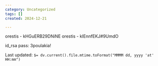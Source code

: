 ```yaml
---
category: Uncategorized
tags: []
created: 2024-12-21

---
```

orestis - kHGuERB29DNiNE
orestis - kIEnnfEKJ#9UmdO

id_rsa pass: 3poulakia!


Last updated: `$= dv.current().file.mtime.toFormat("MMMM dd, yyyy 'at' HH:mm")`
